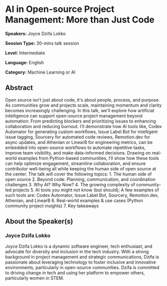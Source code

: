 # AI in Open-source Project Management: More than Just Code

**Speakers:** Joyce Dzifa Lokko

**Session Type:** 30-mins talk session

**Level:** Intermediate

**Language:** English

**Category:** Machine Learning or AI

## Abstract

Open source isn't just about code, it's about people, process, and purpose. As communities grow and projects scale, maintaining momentum and clarity becomes increasingly challenging. In this talk, we'll explore how artificial intelligence can support open-source project management beyond automation: From predicting blockers and prioritizing issues to enhancing collaboration and reducing burnout. I’ll demonstrate how AI tools like, Codex Automator for generating custom workflows, Issue Label Bot for intelligent issue tagging, Sourcery for automated code reviews, Remotion.dev for async updates, and Athenian or LinearB for engineering metrics, can be embedded into open-source workflows to automate repetitive tasks, improve team visibility, and make data-informed decisions. Drawing on real-world examples from Python-based communities, I’ll show how these tools can help optimize engagement, streamline collaboration, and ensure contributor well-being all while keeping the human side of open source at the center. The talk will cover the following topics: 1. The human side of open source 2. Beyond code: Planning, communication, and coordination challenges 3. Why AI? Why Now? 4. The growing complexity of community-led projects 5. AI tools you might not know (but should); A few examples of such tools are: Codex Automator, Issue Label Bot, Sourcery, Remotion.dev, Athenian, and LinearB 6. Real-world examples & use cases (Python community project insights) 7. Key takeaways


## About the Speaker(s)

### Joyce Dzifa Lokko

Joyce Dzifa Lokko is a dynamic software engineer, tech enthusiast, and advocate for diversity and inclusion in the tech industry. With a strong background in project management and strategic communications, Dzifa is passionate about leveraging technology to foster inclusive and innovative environments, particularly in open-source communities. Dzifa is committed to driving change in tech and using her platform to empower others, particularly women in STEM.


